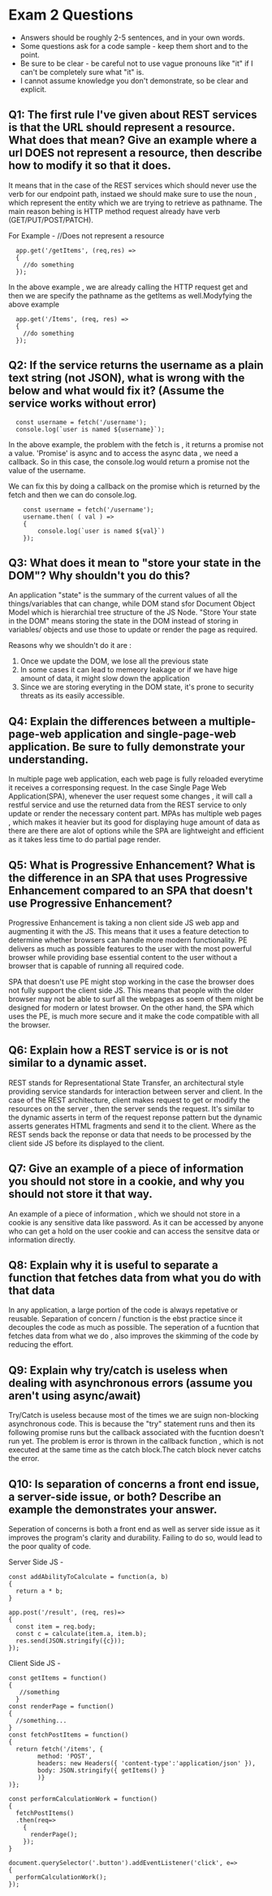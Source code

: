 # Exam 2 Questions

* Answers should be roughly 2-5 sentences, and in your own words.  
* Some questions ask for a code sample - keep them short and to the point.
* Be sure to be clear - be careful not to use vague pronouns like "it" if I can't be completely sure what "it" is.
* I cannot assume knowledge you don't demonstrate, so be clear and explicit.

## Q1: The first rule I've given about REST services is that the URL should represent a resource.  What does that mean?  Give an example where a url DOES not represent a resource, then describe how to modify it so that it does.

  It means that in the case of the REST services which should never use the verb for our endpoint path, instaed we should make sure to use the noun , which represent the entity which we are trying to retrieve as pathname. The main reason behing is HTTP method request already have verb (GET/PUT/POST/PATCH).

  For Example - 
  //Does not represent a resource
  ```
    app.get('/getItems', (req,res) => 
    {
      //do something
    });
  ```
  In the above example , we are already calling the HTTP request get and then we are specify the pathname as the getItems as well.Modyfying the above example

  ```
    app.get('/Items', (req, res) => 
    {
      //do something
    });
  ```

## Q2: If the service returns the username as a plain text string (not JSON), what is wrong with the below and what would fix it? (Assume the service works without error)
```
  const username = fetch('/username');
  console.log(`user is named ${username}`);
```  
In the above example, the problem with the fetch is , it returns a promise not a value. 'Promise' is async and to access the async data , we need a callback. So in this case, the console.log would return a promise not the value of the username.

We can fix this by doing a callback on the promise which is returned by the fetch and then we can do console.log.
```
    const username = fetch('/username');
    username.then( ( val ) => 
    {
        console.log(`user is named ${val}`)
    });
```

## Q3: What does it mean to "store your state in the DOM"?  Why shouldn't you do this?

  An application "state" is the summary of the current values of all the things/variables that can change, while DOM stand sfor Document Object Model which is hierarchial tree structure of the JS Node. "Store Your state in the DOM" means storing the state in the DOM instead of storing in variables/ objects and use those to update or render the page as required.

  Reasons why we shouldn't do it are :
  1. Once we update the DOM, we lose all the previous state
  2. In some cases it can lead to memeory leakage or if we have hige amount of data, it might slow down the application
  3. Since we are storing everyting in the DOM state, it's prone to security threats as its easily accessible.

## Q4: Explain the differences between a multiple-page-web application and single-page-web application.  Be sure to fully demonstrate your understanding.
  In multiple page web application, each web page is fully reloaded everytime it receives a corresponsing request. In the case Single Page Web Application(SPA), whenever the user request some changes , it will call a restful service and use the returned data from the REST service to only update or render the necessary content part.
   MPAs has multiple web pages , which makes it heavier but its good for displaying huge amount of data as there are there are alot of options while the SPA are lightweight and efficient as it takes less time to do partial page render.

## Q5: What is Progressive Enhancement?  What is the difference in an SPA that uses Progressive Enhancement compared to an SPA that doesn't use Progressive Enhancement?
  Progressive Enhancement is taking a non client side JS web app and augmenting it with the JS. This means that it uses a feature detection to determine whether browsers can handle more modern functionality. PE delivers as much as possible features to the user with the most powerful browser while providing base essential content to the user without a browser that is capable of running all required code.

  SPA that doesn't use PE might stop working in the case the browser does not fully support the client side JS. This means that people with the older browser may not be able to surf all the webpages as soem of them might be designed for modern or latest browser. On the other hand, the SPA which uses the PE, is much more secure and it make the code compatible with all the browser.

## Q6: Explain how a REST service is or is not similar to a dynamic asset.
  REST stands for Representational State Transfer, an architectural style providing service standards for interaction between server and client. In the case of the REST architecture, client makes request to get or modify the resources on the server , then the server sends the request. It's similar to the dynamic asserts in term of the request reponse pattern but the dynamic asserts generates HTML fragments and send it to the client. Where as the REST sends back the reponse or data that needs to be processed by the client side JS before its displayed to the client.


## Q7: Give an example of a piece of information you should not store in a cookie, and why you should not store it that way.
  An example of a piece of information , which we should not store in a cookie is any sensitive data like password. As it can be accessed by anyone who can get a hold on the user cookie and can access the sensitve data or information directly.

## Q8: Explain why it is useful to separate a function that fetches data from what you do with that data
  In any application, a large portion of the code is always repetative or reusable. Separation of concern / function is the ebst practice since it decouples the code as much as possible. The seperation of a fucntion that fetches data from what we do , also improves the skimming of the code by reducing the effort.

## Q9: Explain why try/catch is useless when dealing with asynchronous errors (assume you aren't using async/await)
  Try/Catch is useless because most of the times we are suign non-blocking asynchronous code. This is because the "try" statement runs and then its following promise runs but the callback associated with the fucntion doesn't run yet. The problem is error is thrown in the callback function , which is not executed at the same time as the catch block.The catch block never catchs the error.

## Q10: Is separation of concerns a front end issue, a server-side issue, or both?  Describe an example the demonstrates your answer.
  Seperation of concerns is both a front end as well as server side issue as it improves the program's clarity and durability. Failing to do so, would lead to the poor quality of code.

Server Side JS - 
```
const addAbilityToCalculate = function(a, b)
{ 
  return a * b; 
}

app.post('/result', (req, res)=>
{ 
  const item = req.body;
  const c = calculate(item.a, item.b); 
  res.send(JSON.stringify({c})); 
});
```

Client Side JS - 
```
const getItems = function()
{
   //something
  } 
const renderPage = function()
{ 
  //something... 
} 
const fetchPostItems = function()
{ 
  return fetch('/items', {
        method: 'POST', 
        headers: new Headers({ 'content-type':'application/json' }),
        body: JSON.stringify({ getItems() }
        )} 
)};

const performCalculationWork = function()
{ 
  fetchPostItems() 
  .then(req=>
    { 
      renderPage();
    }); 
}

document.querySelector('.button').addEventListener('click', e=>
{ 
  performCalculationWork();
}); 
```

